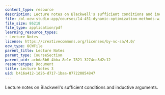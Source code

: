 ```yaml
---
content_type: resource
description: Lecture notes on Blackwell's sufficient conditions and inductive arguments.
file: /ol-ocw-studio-app/courses/14-451-dynamic-optimization-methods-with-applications-fall-2009/b416a4121d26d7171baa877220854847_MIT14_451F09_lec03.pdf
file_size: 86218
file_type: application/pdf
learning_resource_types:
- Lecture Notes
license: https://creativecommons.org/licenses/by-nc-sa/4.0/
ocw_type: OCWFile
parent_title: Lecture Notes
parent_type: CourseSection
parent_uid: acbda5b6-4bba-8e1e-7821-3274cc3d2c12
resourcetype: Document
title: Lecture Notes 3
uid: b416a412-1d26-d717-1baa-877220854847
---
```

Lecture notes on Blackwell's sufficient conditions and inductive arguments.